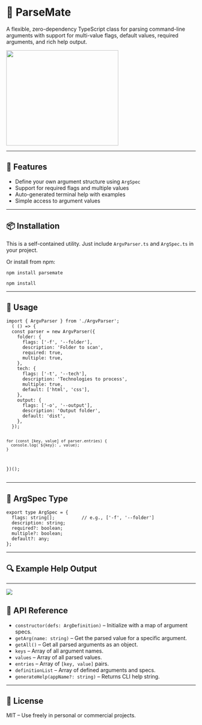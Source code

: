 <!DOCTYPE html>
<html lang="en">
<head>
  <meta charset="UTF-8">
</head>
<body>

<h1>🧩 ParseMate</h1>
<p>A flexible, zero-dependency TypeScript class for parsing command-line arguments with support for multi-value flags, default values, required arguments, and rich help output.</p>

<img width="298" height="253" src="https://github.com/user-attachments/assets/8bc7b0de-ef87-4921-bb1c-7a8fbf7d9a1d"/>

<hr>

<h2>🚀 Features</h2>
<ul>
  <li>Define your own argument structure using <code>ArgSpec</code></li>
  <li>Support for required flags and multiple values</li>
  <li>Auto-generated terminal help with examples</li>
  <li>Simple access to argument values</li>
</ul>

<hr>

<h2>📦 Installation</h2>
<p>This is a self-contained utility. Just include <code>ArgvParser.ts</code> and <code>ArgSpec.ts</code> in your project.</p>
<p>Or install from npm:</p>
<pre><code>npm install parsemate</code></pre>
<pre><code>npm install </code></pre>
<hr>

<h2>📄 Usage</h2>
<pre><code>import { ArgvParser } from './ArgvParser';
  ( () =&gt; {
  const parser = new ArgvParser({
    folder: {
      flags: ['-f', '--folder'],
      description: 'Folder to scan',
      required: true,
      multiple: true,
    },
    tech: {
      flags: ['-t', '--tech'],
      description: 'Technologies to process',
      multiple: true,
      default: ['html', 'css'],
    },
    output: {
      flags: ['-o', '--output'],
      description: 'Output folder',
      default: 'dist',
    },
  });
  
    for (const [key, value] of parser.entries) {
      console.log(`${key}:`, value);
    }
})();
</code></pre>
<hr>

<h2>🔧 ArgSpec Type</h2>
<pre><code>export type ArgSpec = {
  flags: string[];          // e.g., ['-f', '--folder']
  description: string;
  required?: boolean;
  multiple?: boolean;
  default?: any;
};</code></pre>

<hr>

<h2>🔍 Example Help Output</h2>
<hr>
<img src="https://github.com/user-attachments/assets/7cd0fa39-9156-45ee-a97e-1cc5ac6a016a"/>
<h2>🧪 API Reference</h2>
<ul>
  <li><code>constructor(defs: ArgDefinition)</code> – Initialize with a map of argument specs.</li>
  <li><code>getArg(name: string)</code> – Get the parsed value for a specific argument.</li>
  <li><code>getAll()</code> – Get all parsed arguments as an object.</li>
  <li><code>keys</code> – Array of all argument names.</li>
  <li><code>values</code> – Array of all parsed values.</li>
  <li><code>entries</code> – Array of <code>[key, value]</code> pairs.</li>
  <li><code>definitionList</code> – Array of defined arguments and specs.</li>
  <li><code>generateHelp(appName?: string)</code> – Returns CLI help string.</li>
</ul>

<hr>

<h2>📃 License</h2>
<p>MIT – Use freely in personal or commercial projects.</p>

</body>
</html>
